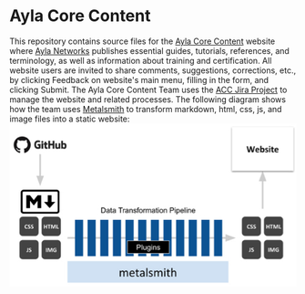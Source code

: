 # Ayla Core Content

This repository contains source files for the [Ayla Core Content](https://hagenhaus.com/) website where [Ayla Networks](https://www.aylanetworks.com/) publishes essential guides, tutorials, references, and terminology, as well as information about training and certification. All website users are invited to share comments, suggestions, corrections, etc., by clicking Feedback on website's main menu, filling in the form, and clicking Submit. The Ayla Core Content Team uses the [ACC Jira Project](https://aylanetworks.atlassian.net/browse/ACC) to manage the website and related processes. The following diagram shows how the team uses [Metalsmith](http://www.metalsmith.io/) to transform markdown, html, css, js, and image files into a static website:
![acc-metalsmith.jpg](acc-metalsmith.jpg)
